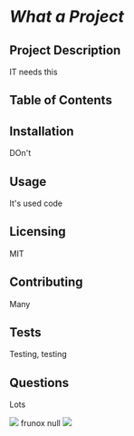 # _What a Project_

## Project Description

IT needs this

## Table of Contents


## Installation
DOn't

## Usage
It's used code

## Licensing
MIT

## Contributing
Many

## Tests
Testing, testing

## Questions
Lots

![](https://img.shields.io/badge/Project-Creator-brightgreen) frunox  null
![](https://avatars0.githubusercontent.com/u/60527588?v=4)
